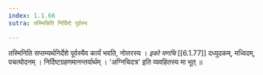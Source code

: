 ```yaml
---
index: 1.1.66
sutra: तस्मिन्निति निर्दिष्टे पूर्वस्य

---
```

तस्मिनिति सप्तम्यर्थनिर्देशे पूर्वस्यैव कार्यं भवति, नोत्तरस्य । _इको यणचि_ [[6.1.77]] दध्युदकम्, मध्विदम्, पचत्योदनम् । निर्दिष्टग्रहणमानन्तर्यार्थम् । 'अग्निचिदत्र' इति व्यवहितस्य मा भूत् ॥